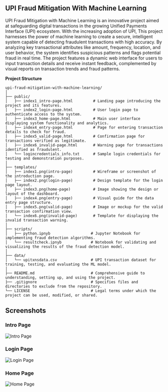 ## UPI Fraud Mitigation With Machine Learning

UPI Fraud Mitigation with Machine Learning is an innovative project aimed at safeguarding digital transactions in the growing Unified Payments Interface (UPI) ecosystem. With the increasing adoption of UPI, This project harnesses the power of machine learning to create a secure, intelligent system capable of detecting fraudulent transactions with high accuracy. By analyzing key transactional attributes like amount, frequency, location, and user behavior, the system identifies suspicious patterns and flags potential fraud in real time. The project features a dynamic web interface for users to input transaction details and receive instant feedback, complemented by visual reports on transaction trends and fraud patterns.

**Project Structure**

```
upi-fraud-mitigation-with-machine-learning/
│
├── public/
│   ├── index1_intro-page.html         # Landing page introducing the project and its features.
│   ├── index2_login-page.html         # User login page to authenticate access to the system.
│   ├── index3_home-page.html          # Main user interface displaying system functionality and analytics.
│   ├── index4_entry-page.html         # Page for entering transaction details to check for fraud.
│   ├── index5_valid-page.html         # Confirmation page for transactions verified as legitimate.
│   ├── index6_invalid-page.html       # Warning page for transactions identified as fraudulent.
│   └── logincredentials_info.txt      # Sample login credentials for testing and demonstration purposes.
│
├── templates/
│   ├── index1.png(intro-page)         # Wireframe or screenshot of the introduction page.
│   ├── index2.png(login-page)         # Design template for the login page layout.
│   ├── index3.png(home-page)          # Image showing the design or layout of the dashboard.
│   ├── index4.png(entry-page)         # Visual guide for the data entry page structure.
│   ├── index5.png(valid-page)         # Image or mockup for the valid transaction confirmation view.
│   └── index6.png(invalid-page)       # Template for displaying the invalid transaction warning.
│
├── scripts/
│   ├── python.ipnyb                  # Jupyter Notebook for implementing fraud detection algorithms.
│   └── resultcheck.ipnyb             # Notebook for validating and visualizing the results of the fraud detection model.
│
├── data/
│   └── upitxnsdata.csv               # UPI transaction dataset for training, testing, and evaluating the ML model.
│
├── README.md                         # Comprehensive guide to understanding, setting up, and using the project.
├── .gitignore                        # Specifies files and directories to exclude from the repository.
└── LICENSE                           # Legal terms under which the project can be used, modified, or shared.               
```

## Screenshots

### Intro Page
![Intro Page](assets/intro-page.png "Introduction Page Design")

### Login Page
![Login Page](assets/login-page.png "Login Page Design")

### Home Page
![Home Page](assets/home-page.png "Dashboard View")
